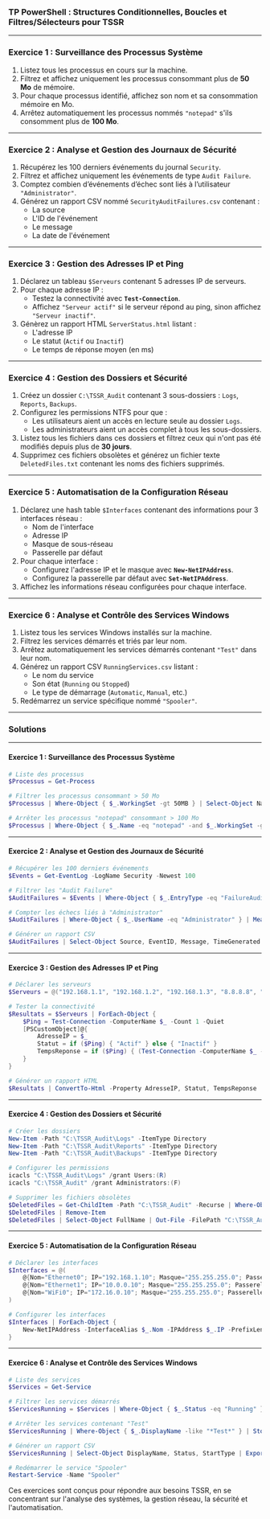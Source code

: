 ### TP PowerShell : Structures Conditionnelles, Boucles et Filtres/Sélecteurs pour TSSR

---

### **Exercice 1 : Surveillance des Processus Système**

1. Listez tous les processus en cours sur la machine.
2. Filtrez et affichez uniquement les processus consommant plus de **50 Mo** de mémoire.
3. Pour chaque processus identifié, affichez son nom et sa consommation mémoire en Mo.
4. Arrêtez automatiquement les processus nommés `"notepad"` s'ils consomment plus de **100 Mo**.

---

### **Exercice 2 : Analyse et Gestion des Journaux de Sécurité**

1. Récupérez les 100 derniers événements du journal `Security`.
2. Filtrez et affichez uniquement les événements de type `Audit Failure`.
3. Comptez combien d’événements d’échec sont liés à l’utilisateur `"Administrator"`.
4. Générez un rapport CSV nommé `SecurityAuditFailures.csv` contenant :
   - La source
   - L'ID de l'événement
   - Le message
   - La date de l'événement

---

### **Exercice 3 : Gestion des Adresses IP et Ping**

1. Déclarez un tableau `$Serveurs` contenant 5 adresses IP de serveurs.
2. Pour chaque adresse IP :
   - Testez la connectivité avec **`Test-Connection`**.
   - Affichez `"Serveur actif"` si le serveur répond au ping, sinon affichez `"Serveur inactif"`.
3. Génèrez un rapport HTML `ServerStatus.html` listant :
   - L'adresse IP
   - Le statut (`Actif` ou `Inactif`)
   - Le temps de réponse moyen (en ms)

---

### **Exercice 4 : Gestion des Dossiers et Sécurité**

1. Créez un dossier `C:\TSSR_Audit` contenant 3 sous-dossiers : `Logs`, `Reports`, `Backups`.
2. Configurez les permissions NTFS pour que :
   - Les utilisateurs aient un accès en lecture seule au dossier `Logs`.
   - Les administrateurs aient un accès complet à tous les sous-dossiers.
3. Listez tous les fichiers dans ces dossiers et filtrez ceux qui n'ont pas été modifiés depuis plus de **30 jours**.
4. Supprimez ces fichiers obsolètes et générez un fichier texte `DeletedFiles.txt` contenant les noms des fichiers supprimés.

---

### **Exercice 5 : Automatisation de la Configuration Réseau**

1. Déclarez une hash table `$Interfaces` contenant des informations pour 3 interfaces réseau :
   - Nom de l'interface
   - Adresse IP
   - Masque de sous-réseau
   - Passerelle par défaut
2. Pour chaque interface :
   - Configurez l'adresse IP et le masque avec **`New-NetIPAddress`**.
   - Configurez la passerelle par défaut avec **`Set-NetIPAddress`**.
3. Affichez les informations réseau configurées pour chaque interface.

---

### **Exercice 6 : Analyse et Contrôle des Services Windows**

1. Listez tous les services Windows installés sur la machine.
2. Filtrez les services démarrés et triés par leur nom.
3. Arrêtez automatiquement les services démarrés contenant `"Test"` dans leur nom.
4. Générez un rapport CSV `RunningServices.csv` listant :
   - Le nom du service
   - Son état (`Running` ou `Stopped`)
   - Le type de démarrage (`Automatic`, `Manual`, etc.)
5. Redémarrez un service spécifique nommé `"Spooler"`.

---

### **Solutions**

---

#### **Exercice 1 : Surveillance des Processus Système**
```powershell
# Liste des processus
$Processus = Get-Process

# Filtrer les processus consommant > 50 Mo
$Processus | Where-Object { $_.WorkingSet -gt 50MB } | Select-Object Name, @{Name="Memory (MB)"; Expression={[math]::Round($_.WorkingSet / 1MB, 2)}}

# Arrêter les processus "notepad" consommant > 100 Mo
$Processus | Where-Object { $_.Name -eq "notepad" -and $_.WorkingSet -gt 100MB } | Stop-Process
```

---

#### **Exercice 2 : Analyse et Gestion des Journaux de Sécurité**
```powershell
# Récupérer les 100 derniers événements
$Events = Get-EventLog -LogName Security -Newest 100

# Filtrer les "Audit Failure"
$AuditFailures = $Events | Where-Object { $_.EntryType -eq "FailureAudit" }

# Compter les échecs liés à "Administrator"
$AuditFailures | Where-Object { $_.UserName -eq "Administrator" } | Measure-Object

# Générer un rapport CSV
$AuditFailures | Select-Object Source, EventID, Message, TimeGenerated | Export-Csv -Path "C:\TSSR\SecurityAuditFailures.csv" -NoTypeInformation
```

---

#### **Exercice 3 : Gestion des Adresses IP et Ping**
```powershell
# Déclarer les serveurs
$Serveurs = @("192.168.1.1", "192.168.1.2", "192.168.1.3", "8.8.8.8", "10.0.0.1")

# Tester la connectivité
$Resultats = $Serveurs | ForEach-Object {
    $Ping = Test-Connection -ComputerName $_ -Count 1 -Quiet
    [PSCustomObject]@{
        AdresseIP = $_
        Statut = if ($Ping) { "Actif" } else { "Inactif" }
        TempsReponse = if ($Ping) { (Test-Connection -ComputerName $_ -Count 1).ResponseTime } else { "N/A" }
    }
}

# Générer un rapport HTML
$Resultats | ConvertTo-Html -Property AdresseIP, Statut, TempsReponse | Out-File -Path "C:\TSSR\ServerStatus.html"
```

---

#### **Exercice 4 : Gestion des Dossiers et Sécurité**
```powershell
# Créer les dossiers
New-Item -Path "C:\TSSR_Audit\Logs" -ItemType Directory
New-Item -Path "C:\TSSR_Audit\Reports" -ItemType Directory
New-Item -Path "C:\TSSR_Audit\Backups" -ItemType Directory

# Configurer les permissions
icacls "C:\TSSR_Audit\Logs" /grant Users:(R)
icacls "C:\TSSR_Audit" /grant Administrators:(F)

# Supprimer les fichiers obsolètes
$DeletedFiles = Get-ChildItem -Path "C:\TSSR_Audit" -Recurse | Where-Object { $_.LastWriteTime -lt (Get-Date).AddDays(-30) }
$DeletedFiles | Remove-Item
$DeletedFiles | Select-Object FullName | Out-File -FilePath "C:\TSSR_Audit\DeletedFiles.txt"
```

---

#### **Exercice 5 : Automatisation de la Configuration Réseau**
```powershell
# Déclarer les interfaces
$Interfaces = @(
    @{Nom="Ethernet0"; IP="192.168.1.10"; Masque="255.255.255.0"; Passerelle="192.168.1.1"},
    @{Nom="Ethernet1"; IP="10.0.0.10"; Masque="255.255.255.0"; Passerelle="10.0.0.1"},
    @{Nom="WiFi0"; IP="172.16.0.10"; Masque="255.255.255.0"; Passerelle="172.16.0.1"}
)

# Configurer les interfaces
$Interfaces | ForEach-Object {
    New-NetIPAddress -InterfaceAlias $_.Nom -IPAddress $_.IP -PrefixLength ($_.Masque -replace "\D", "").Length -DefaultGateway $_.Passerelle
}
```

---

#### **Exercice 6 : Analyse et Contrôle des Services Windows**
```powershell
# Liste des services
$Services = Get-Service

# Filtrer les services démarrés
$ServicesRunning = $Services | Where-Object { $_.Status -eq "Running" } | Sort-Object -Property DisplayName

# Arrêter les services contenant "Test"
$ServicesRunning | Where-Object { $_.DisplayName -like "*Test*" } | Stop-Service

# Générer un rapport CSV
$ServicesRunning | Select-Object DisplayName, Status, StartType | Export-Csv -Path "C:\TSSR\RunningServices.csv" -NoTypeInformation

# Redémarrer le service "Spooler"
Restart-Service -Name "Spooler"
``` 

Ces exercices sont conçus pour répondre aux besoins TSSR, en se concentrant sur l'analyse des systèmes, la gestion réseau, la sécurité et l'automatisation.